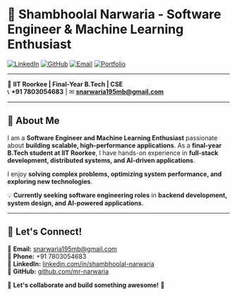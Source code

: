 # 👋 Shambhoolal Narwaria - Software Engineer & Machine Learning Enthusiast  

[![LinkedIn](https://img.shields.io/badge/LinkedIn-Connect-blue?logo=linkedin)](https://www.linkedin.com/in/shambhoolal-narwaria/) [![GitHub](https://img.shields.io/badge/GitHub-View%20Profile-black?logo=github)](https://github.com/mr-narwaria) [![Email](https://img.shields.io/badge/Email-Contact-red?logo=gmail)](mailto:snarwaria195mb@gmail.com)  [![Portfolio](https://img.shields.io/badge/Portfolio-Visit-green?logo=vercel)](https://github.com/mr-narwaria)  

---

📍 **IIT Roorkee | Final-Year B.Tech | CSE**  
📞 **+91 7803054683** | ✉ **snarwaria195mb@gmail.com**  

---

## 🚀 About Me  
I am a **Software Engineer and Machine Learning Enthusiast** passionate about **building scalable, high-performance applications**. As a **final-year B.Tech student at IIT Roorkee**, I have hands-on experience in **full-stack development, distributed systems, and AI-driven applications**.  

I enjoy **solving complex problems, optimizing system performance, and exploring new technologies**.  

💡 **Currently seeking software engineering roles** in **backend development, system design, and AI-powered applications**.  

---

## 🤝 Let's Connect!  

📩 **Email:** snarwaria195mb@gmail.com  
📱 **Phone:** +91 7803054683  
🔗 **LinkedIn:** [linkedin.com/in/shambhoolal-narwaria](https://linkedin.com/in/shambhoolal-narwaria)  
🐙 **GitHub:** [github.com/mr-narwaria](https://github.com/mr-narwaria)  

💬 **Let's collaborate and build something awesome!** 🚀  
